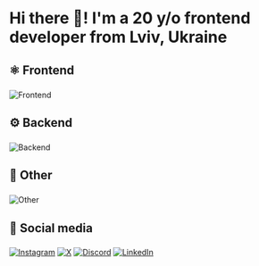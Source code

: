# Hi there 👋! I'm a 20 y/o frontend developer from Lviv, Ukraine

###

## ⚛️ Frontend

###

![Frontend](https://skillicons.dev/icons?i=html,css,js,ts,react,redux,jquery,sass,less,tailwind,bootstrap,mui,vite)

###

## ⚙️ Backend

###

![Backend](https://skillicons.dev/icons?i=nodejs,sqlite,mysql,postgres,mongodb,firebase)

###

## 🔗 Other

###

![Other](https://skillicons.dev/icons?i=ps,pr,vscode,git,github)

###

## 📱 Social media

###

[![Instagram](https://skillicons.dev/icons?i=instagram)](https://www.instagram.com/conceptbytheway/)
[![X](https://skillicons.dev/icons?i=twitter)](https://x.com/conceptbtw)
[![Discord](https://skillicons.dev/icons?i=discord)](https://discord.gg/PNQJQdxx9s)
[![LinkedIn](https://skillicons.dev/icons?i=linkedin)](https://www.linkedin.com/in/illiamovchko/)

###
